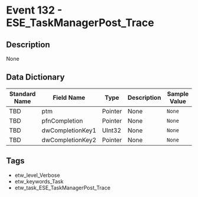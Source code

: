 # Event 132 - ESE_TaskManagerPost_Trace

## Description
None

## Data Dictionary
|Standard Name|Field Name|Type|Description|Sample Value|
|---|---|---|---|---|
|TBD|ptm|Pointer|None|`None`|
|TBD|pfnCompletion|Pointer|None|`None`|
|TBD|dwCompletionKey1|UInt32|None|`None`|
|TBD|dwCompletionKey2|Pointer|None|`None`|

## Tags
* etw_level_Verbose
* etw_keywords_Task
* etw_task_ESE_TaskManagerPost_Trace